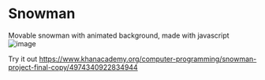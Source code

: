 # Snowman 

Movable snowman with animated background, made with javascript\
![image](https://github.com/brian-w-zhang/snowman/assets/152770271/8bba8899-add5-4ec8-84c6-8ab71ea9b4a9)

Try it out https://www.khanacademy.org/computer-programming/snowman-project-final-copy/4974340922834944
